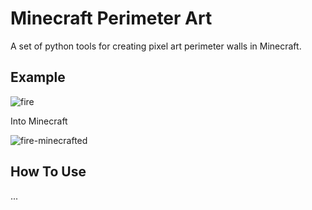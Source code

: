 # Minecraft Perimeter Art
A set of python tools for creating pixel art perimeter walls in Minecraft.

## Example

![fire](https://user-images.githubusercontent.com/30124354/119706448-e0ea1e00-be51-11eb-8d02-6b1a29493329.png)

Into Minecraft

![fire-minecrafted](https://user-images.githubusercontent.com/30124354/119706460-e47da500-be51-11eb-8f4c-f296f2af340f.png)


## How To Use
...
